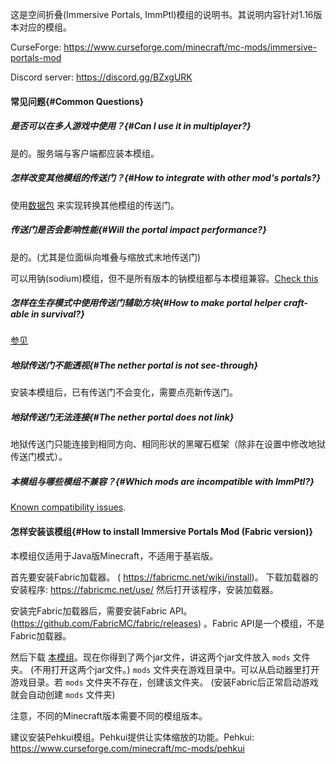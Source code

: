 
这是空间折叠(Immersive Portals, ImmPtl)模组的说明书。其说明内容针对1.16版本对应的模组。

CurseForge: https://www.curseforge.com/minecraft/mc-mods/immersive-portals-mod

Discord server: https://discord.gg/BZxgURK

#### 常见问题{#Common Questions}

##### 是否可以在多人游戏中使用？{#Can I use it in multiplayer?}

是的。服务端与客户端都应装本模组。


##### 怎样改变其他模组的传送门？{#How to integrate with other mod's portals?}

使用[数据包](https://github.com/qouteall/ImmersivePortalsMod/wiki/Datapack-Based-Custom-Portal-Generation#convert_vanilla_nether_portaljson-convent-vanilla-nether-portals-into-see-through-portals-if-the-shapes-are-compatible) 来实现转换其他模组的传送门。

##### 传送门是否会影响性能{#Will the portal impact performance?}

是的。(尤其是位面纵向堆叠与缩放式末地传送门)

可以用钠(sodium)模组，但不是所有版本的钠模组都与本模组兼容。[Check this](https://github.com/qouteall/ImmersivePortalsMod/wiki/Miscellaneous#sodium-compatibility)

##### 怎样在生存模式中使用传送门辅助方块{#How to make portal helper craft-able in survival?}

[参见](https://github.com/qouteall/ImmersivePortalsMod/wiki/Portal-Customization#how-to-use-similar-functionality-in-survival-mode)

##### 地狱传送门不能透视{#The nether portal is not see-through}

安装本模组后，已有传送门不会变化，需要点亮新传送门。

##### 地狱传送门无法连接{#The nether portal does not link}

地狱传送门只能连接到相同方向、相同形状的黑曜石框架（除非在设置中修改地狱传送门模式）。

##### 本模组与哪些模组不兼容？{#Which mods are incompatible with ImmPtl?}

[Known compatibility issues](https://github.com/qouteall/ImmersivePortalsMod/issues?q=is%3Aissue+is%3Aopen+label%3A%22Mod+Compatibility%22).

#### 怎样安装该模组{#How to install Immersive Portals Mod (Fabric version)}

本模组仅适用于Java版Minecraft，不适用于基岩版。

首先要安装Fabric加载器。 ( https://fabricmc.net/wiki/install)。 下载加载器的安装程序: https://fabricmc.net/use/  然后打开该程序，安装加载器。

安装完Fabric加载器后，需要安装Fabric API。 (https://github.com/FabricMC/fabric/releases) 。Fabric API是一个模组，不是Fabric加载器。

然后下载 [本模组](https://qouteall.fun/immptl)。现在你得到了两个jar文件，讲这两个jar文件放入 `mods` 文件夹。 (不用打开这两个jar文件。) `mods` 文件夹在游戏目录中。可以从启动器里打开游戏目录。若 `mods` 文件夹不存在，创建该文件夹。 (安装Fabric后正常启动游戏就会自动创建  `mods` 文件夹)

注意，不同的Minecraft版本需要不同的模组版本。

建议安装Pehkui模组。Pehkui提供让实体缩放的功能。Pehkui: https://www.curseforge.com/minecraft/mc-mods/pehkui